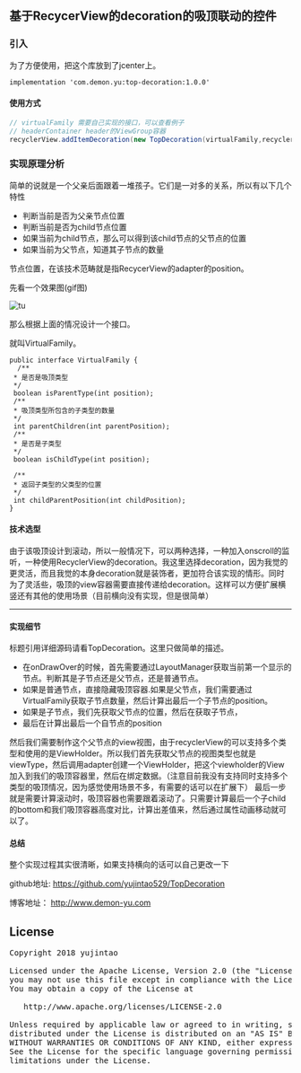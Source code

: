 ## 基于RecycerView的decoration的吸顶联动的控件

### 引入
为了方便使用，把这个库放到了jcenter上。
```
implementation 'com.demon.yu:top-decoration:1.0.0'
```
#### 使用方式

```java
// virtualFamily 需要自己实现的接口，可以查看例子
// headerContainer header的ViewGroup容器
recyclerView.addItemDecoration(new TopDecoration(virtualFamily,recyclerView,linearLayoutManager,headerContainer))
```

### 实现原理分析

简单的说就是一个父亲后面跟着一堆孩子。它们是一对多的关系，所以有以下几个特性
- 判断当前是否为父亲节点位置
- 判断当前是否为child节点位置
- 如果当前为child节点，那么可以得到该child节点的父节点的位置
- 如果当前为父节点，知道其子节点的数量

节点位置，在该技术范畴就是指RecycerView的adapter的position。

<!-- more -->

先看一个效果图(gif图)

![tu](https://i.niupic.com/images/2018/09/06/5zxB.gif)


那么根据上面的情况设计一个接口。

就叫VirtualFamily。
```
public interface VirtualFamily {
  /**
 * 是否是吸顶类型
 */
 boolean isParentType(int position);
 /**
 * 吸顶类型所包含的子类型的数量
 */
 int parentChildren(int parentPosition);
 /**
 * 是否是子类型
 */
 boolean isChildType(int position);

 /**
 * 返回子类型的父类型的位置
 */
 int childParentPosition(int childPosition);
}
```
#### 技术选型
由于该吸顶设计到滚动，所以一般情况下，可以两种选择，一种加入onscroll的监听，一种使用RecyclerView的decoration。我这里选择decoration，因为我觉的更灵活，而且我觉的本身decoration就是装饰者，更加符合该实现的情形。同时为了灵活些，吸顶的view容器需要直接传递给decoration。这样可以方便扩展横竖还有其他的使用场景（目前横向没有实现，但是很简单）

----------
#### 实现细节


标题引用详细源码请看TopDecoration。这里只做简单的描述。

- 在onDrawOver的时候，首先需要通过LayoutManager获取当前第一个显示的节点。判断其是子节点还是父节点，还是普通节点。
- 如果是普通节点，直接隐藏吸顶容器.如果是父节点，我们需要通过VirtualFamily获取子节点数量，然后计算出最后一个子节点的position。
- 如果是子节点，我们先获取父节点的位置，然后在获取子节点，
- 最后在计算出最后一个自节点的position

然后我们需要制作这个父节点的view视图，由于recyclerView的可以支持多个类型和使用的是ViewHolder。所以我们首先获取父节点的视图类型也就是viewType，然后调用adapter创建一个ViewHolder，把这个viewholder的View加入到我们的吸顶容器里，然后在绑定数据。（注意目前我没有支持同时支持多个类型的吸顶情况，因为感觉使用场景不多，有需要的话可以在扩展下）
最后一步就是需要计算滚动时，吸顶容器也需要跟着滚动了。只需要计算最后一个子child的bottom和我们吸顶容器高度对比，计算出差值来，然后通过属性动画移动就可以了。



#### 总结
整个实现过程其实很清晰，如果支持横向的话可以自己更改一下

github地址: https://github.com/yujintao529/TopDecoration

博客地址： http://www.demon-yu.com

## License
<pre>
Copyright 2018 yujintao

Licensed under the Apache License, Version 2.0 (the "License");
you may not use this file except in compliance with the License.
You may obtain a copy of the License at

   http://www.apache.org/licenses/LICENSE-2.0

Unless required by applicable law or agreed to in writing, software
distributed under the License is distributed on an "AS IS" BASIS,
WITHOUT WARRANTIES OR CONDITIONS OF ANY KIND, either express or implied.
See the License for the specific language governing permissions and
limitations under the License.
</pre>